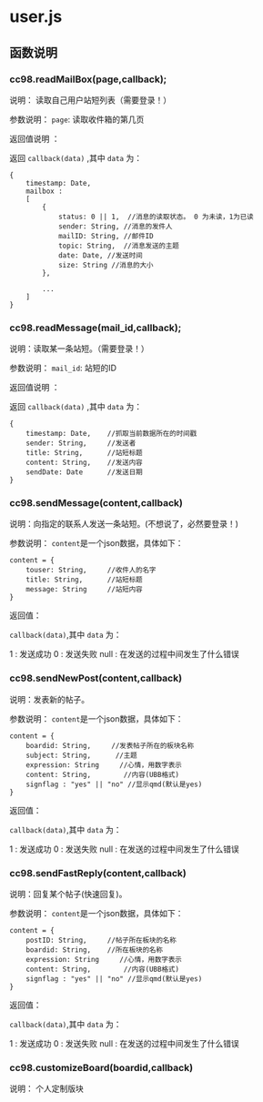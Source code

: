 # user.js

## 函数说明 

### cc98.readMailBox(page,callback);

说明： 读取自己用户站短列表（需要登录！）

参数说明： 
 `page`: 读取收件箱的第几页

 返回值说明 ：

 返回 `callback(data)` ,其中 `data` 为：
```
{
    timestamp: Date,
    mailbox :
    [
        {
            status: 0 || 1,  //消息的读取状态。 0 为未读，1为已读
            sender: String, //消息的发件人 
            mailID: String, //邮件ID
            topic: String,  //消息发送的主题
            date: Date, //发送时间
            size: String //消息的大小
        },
        
        ...
    ]
}
```

### cc98.readMessage(mail_id,callback);

说明：读取某一条站短。（需要登录！）

参数说明： 
 `mail_id`: 站短的ID

返回值说明 ：

 返回 `callback(data)` ,其中 `data` 为：
```
{
    timestamp: Date,    //抓取当前数据所在的时间戳
    sender: String,     //发送者
    title: String,      //站短标题
    content: String,    //发送内容
    sendDate: Date      //发送日期
}

```

### cc98.sendMessage(content,callback)

说明：向指定的联系人发送一条站短。(不想说了，必然要登录！)

参数说明：
`content`是一个json数据，具体如下：
```
content = {
    touser: String,     //收件人的名字
    title: String,      //站短标题
    message: String     //站短内容
}
```

返回值：

`callback(data)`,其中 `data` 为：

1 : 发送成功
0 : 发送失败
null : 在发送的过程中间发生了什么错误


### cc98.sendNewPost(content,callback)

说明：发表新的帖子。

参数说明：
`content`是一个json数据，具体如下：
```
content = {
    boardid: String,     //发表帖子所在的板块名称
    subject: String,      //主题
    expression: String     //心情，用数字表示
    content: String,        //内容(UBB格式)
    signflag : "yes" || "no" //显示qmd(默认是yes)
}
```

返回值：

`callback(data)`,其中 `data` 为：

1 : 发送成功
0 : 发送失败
null : 在发送的过程中间发生了什么错误


### cc98.sendFastReply(content,callback)

说明：回复某个帖子(快速回复)。

参数说明：
`content`是一个json数据，具体如下：
```
content = {
    postID: String,     //帖子所在板块的名称
    boardid: String,    //所在板块的名称
    expression: String     //心情，用数字表示
    content: String,        //内容(UBB格式)
    signflag : "yes" || "no" //显示qmd(默认是yes)
}
```

返回值：

`callback(data)`,其中 `data` 为：

1 : 发送成功
0 : 发送失败
null : 在发送的过程中间发生了什么错误


### cc98.customizeBoard(boardid,callback)

说明： 个人定制版块